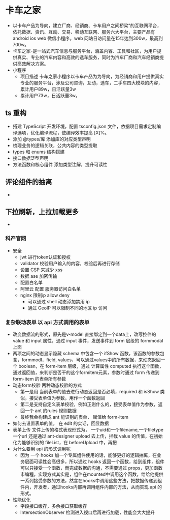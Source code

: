 # 卡车之家
- 以卡车产品为导向，建立厂商、经销商、卡车用户之间桥梁”的互联网平台，依托数据、资讯、互动、交易、移动互联网、服务六大平台，主要产品有 android ios web 微信小程序。web 网站日访问量在15年达到300w，最高到700w。
- 卡车之家-是一站式汽车信息与服务平台，涵盖内容、工具和社区，为用户提供真实、专业的汽车内容和高效的选车服务，同时为汽车厂商和汽车经销商提供高效解决方案。
- 小程序
  - 项目描述
    卡车之家小程序以卡车产品为为导向，为经销商和用户提供真实专业的服务平台，涉及公司咨询，互动，选车，二手车四大模块的内容，累计用户89w，日活跃量3w
  - 累计用户73w，日活跃量3w。

## ts 重构
- 搭建 TypeScript 开发环境，配置 tsconfig.json 文件，依据项目需求定制编译选项，优化编译流程，使编译效率提高 [X]%。
- 添加 @types/库 添加库的对应类型声明
- 梳理业务的逻辑关联，公共内容的类型提取
- types 和 enums 结构搭建
- 接口数据泛型声明
- 方法函数和核心组件 添加类型注解，提升可读性

## 评论组件的抽离
-

## 下拉刷新，上拉加载更多
-


### 科产官网
- 安全
  - jwt 进行token认证和授权
  - validator 校验用户输入的内容，校验后再进行存储
  - 设置 CSP 来减少 xss
  - 数据 ase 加密传输
  - 配置白名单
  - 阿里云 配置 服务器访问白名单
  - nginx 限制ip allow deny
    - 可以通过 shell 动态添加禁用 ip
    - 通过 GeoIP 可以限制不同的地区 ip 访问

### 复杂联动表单 以 api 方式调用的表单
- 改变数据流的形式，原先是v-model 直接绑定到一个data上，改写控件的 value 和 input 属性，通过 input 事件，发送事件到 form 层级的 formmodal 上面
- 两项之间的动态显示隐藏 schema 中包含一个 ifShow 函数，该函数的参数包含，formmodl，field, values，可以通过values中的所有数据，来动态返回一个 boolean，在 form-item 层级，通过 计算属性 computed 执行这个函数，通过返回值，来判断是否干的这个formitem元素，参数时通过 form 传递到 form-item 的表单所有参数
- 动态form校验 两种动态校验的方式
  - 第一是用 当前表单的值去进行动态返回是否必填，required 和 isShow 类似，接受表单值为参数，用作一个函数返回
  - 第二是支持自定义表单校验，例如正则什么的，接受表单值作为参数，返回一个 ant 的rules 规则数据
  - 最终我会构建成 ant 能识别的表单， 赋值给 form-item
- 如何去设置表单的值， 在 edit 的实话，回显数据
- 表单上传 文件上传的格式表现形式为， 一个uid和一个filename,一个filetype一个url 还是通过 ant-designer upload 去上传，拦截 value 的传值，在初始化为能够识别的 fileList，在 beforeUpload 中，再把
- 为什么要用 api 的形式调用呢
  - 因为 一个 hooks 加一个专属组件使用的话，能够更好的逻辑抽离，在业务层面可读性会高很多，所以通过 hooks 返回一个函数，给到组件，组件可以只接受一个函数，而完成数据的沟通，不需要通过 props，更加函数市编程，实现方式其实是，组件在mounted中调用这个函数，给给他提供一系列接受参数的方法，然含在hooks中调用这些方法，把数据传递到组件内，开发者，通过hooks内部再调用组件内部的方法，从而实现 api 的形式。
- 性能优化
  - 字段接口缓存，多余接口获取缓存
  - IntersectionObserver 检测进入视口后再进行加载，性能会大大提升

